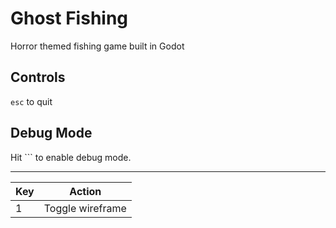 # Ghost Fishing

Horror themed fishing game built in Godot

## Controls

`esc` to quit

## Debug Mode

Hit `\`` to enable debug mode.

--------------------
| Key | Action     |
|-----|------------|
| 1   | Toggle wireframe |
